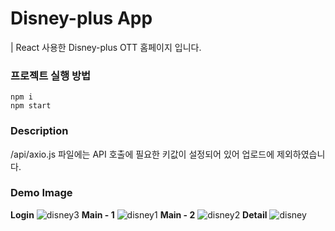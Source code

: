 # Disney-plus App

| React 사용한 Disney-plus OTT 홈페이지 입니다.

### 프로젝트 실행 방법

```
npm i
npm start
```

### Description

/api/axio.js 파일에는 API 호출에 필요한 키값이 설정되어 있어 업로드에 제외하였습니다.

### Demo Image
**Login**
![disney3](https://github.com/leejii/disney-plus-demo/assets/102885945/9ff7bf68-e77a-423a-a0dc-3d12f7d4bd09)
**Main - 1**
![disney1](https://github.com/leejii/disney-plus-demo/assets/102885945/dd566830-c169-4e8a-b003-5ba75a016483)
**Main - 2**
![disney2](https://github.com/leejii/disney-plus-demo/assets/102885945/f662dea3-bfd9-453c-b5c5-f3a925f2ff11)
**Detail**
![disney](https://github.com/leejii/disney-plus-demo/assets/102885945/c0673209-3ed6-41cd-b1c9-e65059f02c4a)

